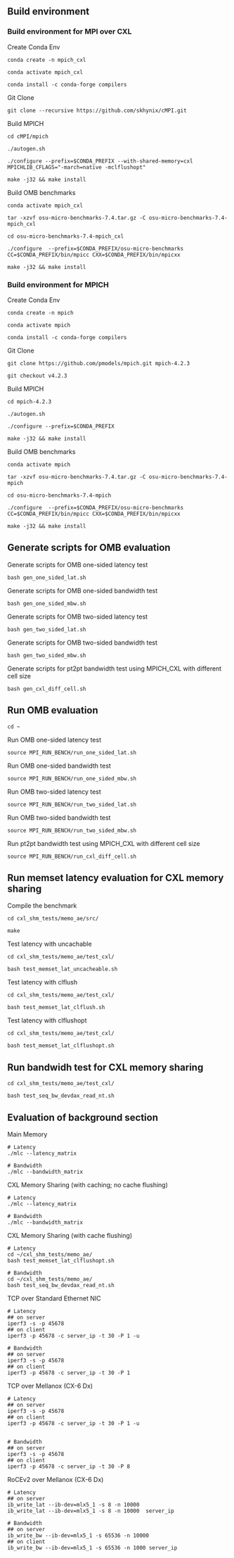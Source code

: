 ## Build environment

### Build environment for MPI over CXL

Create Conda Env

```
conda create -n mpich_cxl

conda activate mpich_cxl

conda install -c conda-forge compilers
```


Git Clone

```
git clone --recursive https://github.com/skhynix/cMPI.git
```


Build MPICH

```
cd cMPI/mpich

./autogen.sh

./configure --prefix=$CONDA_PREFIX --with-shared-memory=cxl MPICHLIB_CFLAGS="-march=native -mclflushopt"

make -j32 && make install
```

Build OMB benchmarks

```
conda activate mpich_cxl

tar -xzvf osu-micro-benchmarks-7.4.tar.gz -C osu-micro-benchmarks-7.4-mpich_cxl

cd osu-micro-benchmarks-7.4-mpich_cxl

./configure  --prefix=$CONDA_PREFIX/osu-micro-benchmarks CC=$CONDA_PREFIX/bin/mpicc CXX=$CONDA_PREFIX/bin/mpicxx

make -j32 && make install
```


### Build environment for MPICH

Create Conda Env

```
conda create -n mpich

conda activate mpich

conda install -c conda-forge compilers
```



Git Clone

```
git clone https://github.com/pmodels/mpich.git mpich-4.2.3

git checkout v4.2.3
```


Build MPICH

```
cd mpich-4.2.3

./autogen.sh

./configure --prefix=$CONDA_PREFIX

make -j32 && make install
```

Build OMB benchmarks

```
conda activate mpich

tar -xzvf osu-micro-benchmarks-7.4.tar.gz -C osu-micro-benchmarks-7.4-mpich

cd osu-micro-benchmarks-7.4-mpich

./configure  --prefix=$CONDA_PREFIX/osu-micro-benchmarks CC=$CONDA_PREFIX/bin/mpicc CXX=$CONDA_PREFIX/bin/mpicxx

make -j32 && make install
```



## Generate scripts for OMB evaluation

Generate scripts for OMB one-sided latency test
```
bash gen_one_sided_lat.sh
```

Generate scripts for OMB one-sided bandwidth test
```
bash gen_one_sided_mbw.sh
```

Generate scripts for OMB two-sided latency test
```
bash gen_two_sided_lat.sh
```

Generate scripts for OMB two-sided bandwidth test
```
bash gen_two_sided_mbw.sh
```

Generate scripts for pt2pt bandwidth test using MPICH_CXL with different cell size
```
bash gen_cxl_diff_cell.sh
```

## Run OMB evaluation
```
cd ~
```

Run OMB one-sided latency test
```
source MPI_RUN_BENCH/run_one_sided_lat.sh
```

Run OMB one-sided bandwidth test
```
source MPI_RUN_BENCH/run_one_sided_mbw.sh
```

Run OMB two-sided latency test
```
source MPI_RUN_BENCH/run_two_sided_lat.sh
```

Run OMB two-sided bandwidth test
```
source MPI_RUN_BENCH/run_two_sided_mbw.sh
```

Run pt2pt bandwidth test using MPICH_CXL with different cell size
```
source MPI_RUN_BENCH/run_cxl_diff_cell.sh
```

## Run memset latency evaluation for CXL memory sharing
Compile the benchmark
```
cd cxl_shm_tests/memo_ae/src/

make
```

Test latency with uncachable

```
cd cxl_shm_tests/memo_ae/test_cxl/

bash test_memset_lat_uncacheable.sh

```

Test latency with clflush

```
cd cxl_shm_tests/memo_ae/test_cxl/

bash test_memset_lat_clflush.sh
```

Test latency with clflushopt

```
cd cxl_shm_tests/memo_ae/test_cxl/

bash test_memset_lat_clflushopt.sh
```

## Run bandwidh test for CXL memory sharing
```
cd cxl_shm_tests/memo_ae/test_cxl/

bash test_seq_bw_devdax_read_nt.sh
```

## Evaluation of background section

Main Memory

```
# Latency
./mlc --latency_matrix

# Bandwidth
./mlc --bandwidth_matrix
```

CXL Memory Sharing (with caching; no cache flushing)

```
# Latency
./mlc --latency_matrix

# Bandwidth
./mlc --bandwidth_matrix

```

CXL Memory Sharing (with cache flushing)

```
# Latency
cd ~/cxl_shm_tests/memo_ae/
bash test_memset_lat_clflushopt.sh

# Bandwidth
cd ~/cxl_shm_tests/memo_ae/
bash test_seq_bw_devdax_read_nt.sh
```

TCP over Standard Ethernet NIC

```
# Latency
## on server
iperf3 -s -p 45678
## on client
iperf3 -p 45678 -c server_ip -t 30 -P 1 -u

# Bandwidth
## on server
iperf3 -s -p 45678
## on client
iperf3 -p 45678 -c server_ip -t 30 -P 1

```

TCP over Mellanox (CX-6 Dx)
```
# Latency
## on server
iperf3 -s -p 45678
## on client
iperf3 -p 45678 -c server_ip -t 30 -P 1 -u


# Bandwidth
## on server
iperf3 -s -p 45678
## on client
iperf3 -p 45678 -c server_ip -t 30 -P 8

```

RoCEv2 over Mellanox (CX-6 Dx)

```
# Latency
## on server
ib_write_lat --ib-dev=mlx5_1 -s 8 -n 10000
ib_write_lat --ib-dev=mlx5_1 -s 8 -n 10000  server_ip

# Bandwidth
## on server
ib_write_bw --ib-dev=mlx5_1 -s 65536 -n 10000
## on client
ib_write_bw --ib-dev=mlx5_1 -s 65536 -n 1000 server_ip

```
